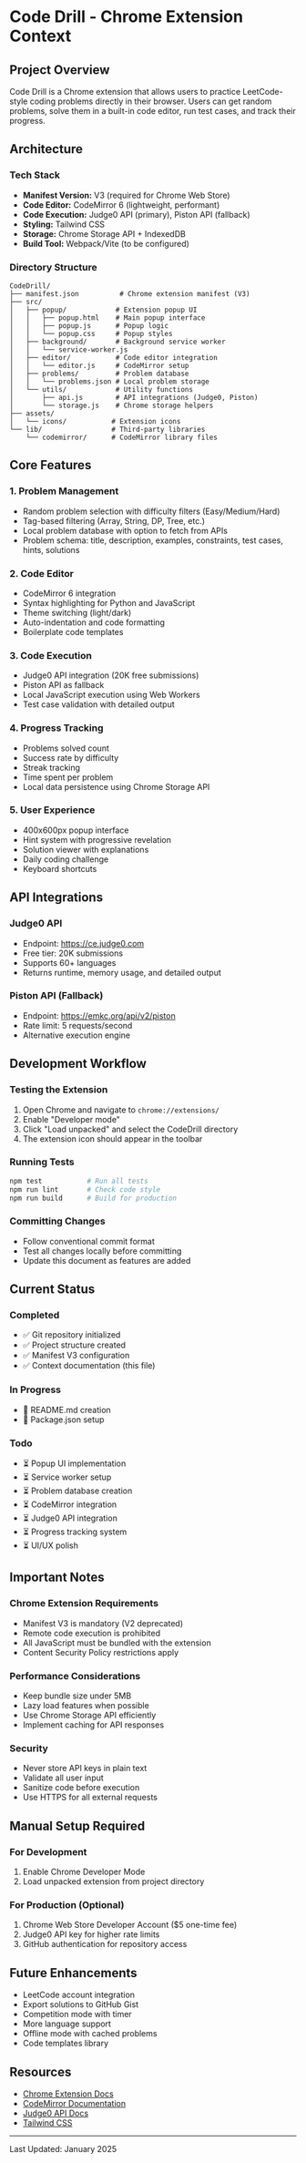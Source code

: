 # Code Drill - Chrome Extension Context

## Project Overview
Code Drill is a Chrome extension that allows users to practice LeetCode-style coding problems directly in their browser. Users can get random problems, solve them in a built-in code editor, run test cases, and track their progress.

## Architecture

### Tech Stack
- **Manifest Version:** V3 (required for Chrome Web Store)
- **Code Editor:** CodeMirror 6 (lightweight, performant)
- **Code Execution:** Judge0 API (primary), Piston API (fallback)
- **Styling:** Tailwind CSS
- **Storage:** Chrome Storage API + IndexedDB
- **Build Tool:** Webpack/Vite (to be configured)

### Directory Structure
```
CodeDrill/
├── manifest.json          # Chrome extension manifest (V3)
├── src/
│   ├── popup/            # Extension popup UI
│   │   ├── popup.html    # Main popup interface
│   │   ├── popup.js      # Popup logic
│   │   └── popup.css     # Popup styles
│   ├── background/       # Background service worker
│   │   └── service-worker.js
│   ├── editor/           # Code editor integration
│   │   └── editor.js     # CodeMirror setup
│   ├── problems/         # Problem database
│   │   └── problems.json # Local problem storage
│   └── utils/            # Utility functions
│       ├── api.js        # API integrations (Judge0, Piston)
│       └── storage.js    # Chrome storage helpers
├── assets/
│   └── icons/           # Extension icons
└── lib/                 # Third-party libraries
    └── codemirror/      # CodeMirror library files
```

## Core Features

### 1. Problem Management
- Random problem selection with difficulty filters (Easy/Medium/Hard)
- Tag-based filtering (Array, String, DP, Tree, etc.)
- Local problem database with option to fetch from APIs
- Problem schema: title, description, examples, constraints, test cases, hints, solutions

### 2. Code Editor
- CodeMirror 6 integration
- Syntax highlighting for Python and JavaScript
- Theme switching (light/dark)
- Auto-indentation and code formatting
- Boilerplate code templates

### 3. Code Execution
- Judge0 API integration (20K free submissions)
- Piston API as fallback
- Local JavaScript execution using Web Workers
- Test case validation with detailed output

### 4. Progress Tracking
- Problems solved count
- Success rate by difficulty
- Streak tracking
- Time spent per problem
- Local data persistence using Chrome Storage API

### 5. User Experience
- 400x600px popup interface
- Hint system with progressive revelation
- Solution viewer with explanations
- Daily coding challenge
- Keyboard shortcuts

## API Integrations

### Judge0 API
- Endpoint: https://ce.judge0.com
- Free tier: 20K submissions
- Supports 60+ languages
- Returns runtime, memory usage, and detailed output

### Piston API (Fallback)
- Endpoint: https://emkc.org/api/v2/piston
- Rate limit: 5 requests/second
- Alternative execution engine

## Development Workflow

### Testing the Extension
1. Open Chrome and navigate to `chrome://extensions/`
2. Enable "Developer mode"
3. Click "Load unpacked" and select the CodeDrill directory
4. The extension icon should appear in the toolbar

### Running Tests
```bash
npm test           # Run all tests
npm run lint       # Check code style
npm run build      # Build for production
```

### Committing Changes
- Follow conventional commit format
- Test all changes locally before committing
- Update this document as features are added

## Current Status

### Completed
- ✅ Git repository initialized
- ✅ Project structure created
- ✅ Manifest V3 configuration
- ✅ Context documentation (this file)

### In Progress
- 🔄 README.md creation
- 🔄 Package.json setup

### Todo
- ⏳ Popup UI implementation
- ⏳ Service worker setup
- ⏳ Problem database creation
- ⏳ CodeMirror integration
- ⏳ Judge0 API integration
- ⏳ Progress tracking system
- ⏳ UI/UX polish

## Important Notes

### Chrome Extension Requirements
- Manifest V3 is mandatory (V2 deprecated)
- Remote code execution is prohibited
- All JavaScript must be bundled with the extension
- Content Security Policy restrictions apply

### Performance Considerations
- Keep bundle size under 5MB
- Lazy load features when possible
- Use Chrome Storage API efficiently
- Implement caching for API responses

### Security
- Never store API keys in plain text
- Validate all user input
- Sanitize code before execution
- Use HTTPS for all external requests

## Manual Setup Required

### For Development
1. Enable Chrome Developer Mode
2. Load unpacked extension from project directory

### For Production (Optional)
1. Chrome Web Store Developer Account ($5 one-time fee)
2. Judge0 API key for higher rate limits
3. GitHub authentication for repository access

## Future Enhancements
- LeetCode account integration
- Export solutions to GitHub Gist
- Competition mode with timer
- More language support
- Offline mode with cached problems
- Code templates library

## Resources
- [Chrome Extension Docs](https://developer.chrome.com/docs/extensions/)
- [CodeMirror Documentation](https://codemirror.net/docs/)
- [Judge0 API Docs](https://ce.judge0.com/)
- [Tailwind CSS](https://tailwindcss.com/)

---
Last Updated: January 2025